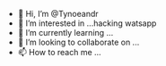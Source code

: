 - 👋 Hi, I’m @Tynoeandr
- 👀 I’m interested in ...hacking watsapp
- 🌱 I’m currently learning ...
- 💞️ I’m looking to collaborate on ...
- 📫 How to reach me ...

<!---
Tynoeandr/Tynoeandr is a ✨ special ✨ repository because its `README.md` (this file) appears on your GitHub profile.
You can click the Preview link to take a look at your changes.
--->
